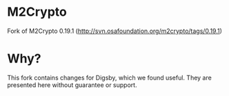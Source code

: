 M2Crypto
========

Fork of M2Crypto 0.19.1 (http://svn.osafoundation.org/m2crypto/tags/0.19.1)

Why?
====
This fork contains changes for Digsby, which we found useful. They are presented here without guarantee or support.